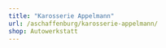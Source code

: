 ```yaml
---
title: "Karosserie Appelmann"
url: /aschaffenburg/karosserie-appelmann/
shop: Autowerkstatt
---
```

